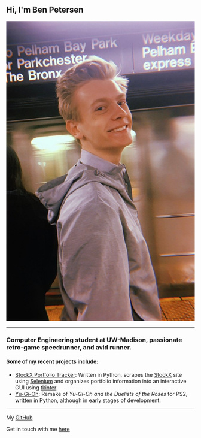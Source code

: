 ## Hi, I'm Ben Petersen

<img src="/ben.jpg" height="40%"/>

---

### Computer Engineering student at UW-Madison, passionate retro-game speedrunner, and avid runner.

#### Some of my recent projects include:
- [StockX Portfolio Tracker](https://github.com/BPete21001/StockXPortfolio): Written in Python, scrapes the [StockX](https://stockx.com/) site using [Selenium](https://www.selenium.dev/) and organizes portfolio information into an interactive GUI using [tkinter](https://wiki.python.org/moin/TkInter)
- [Yu-Gi-Oh](https://github.com/BPete21001/Yu-Gi-OhDOTR): Remake of *Yu-Gi-Oh and the Duelists of the Roses* for PS2, written in Python, although in early stages of development.

---

My [GitHub](https://github.com/BPete21001)

Get in touch with me [here](mailto:mail@bspete.com)
